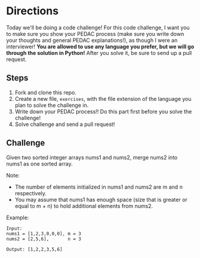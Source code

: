 # Directions
Today we'll be doing a code challenge! For this code challenge, I want you to make sure you show your PEDAC process (make sure you write down your thoughts and general PEDAC explanations!), as though I were an interviewer! **You are allowed to use any language you prefer, but we will go through the solution in Python!** After you solve it, be sure to send up a pull request.

## Steps
1. Fork and clone this repo.
2. Create a new file, `exercises`, with the file extension of the language you plan to solve the challenge in.
3. Write down your PEDAC process!! Do this part first before you solve the challenge!
4. Solve challenge and send a pull request!


## Challenge
Given two sorted integer arrays nums1 and nums2, merge nums2 into nums1 as one sorted array.

Note:
* The number of elements initialized in nums1 and nums2 are m and n respectively.
* You may assume that nums1 has enough space (size that is greater or equal to m + n) to hold additional elements from nums2.

Example:
```
Input:
nums1 = [1,2,3,0,0,0], m = 3
nums2 = [2,5,6],       n = 3

Output: [1,2,2,3,5,6]
```
